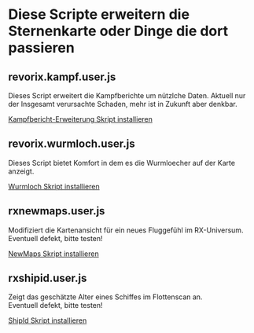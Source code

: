 # Diese Scripte erweitern die Sternenkarte oder Dinge die dort passieren

## revorix.kampf.user.js
Dieses Script erweitert die Kampfberichte um nützlche Daten. Aktuell nur der Insgesamt verursachte Schaden, mehr ist in Zukunft aber denkbar.

[Kampfbericht-Erweiterung Skript installieren](https://github.com/tpummer/gm-revorix/raw/master/weltraum/revorix.kampf.user.js)

## revorix.wurmloch.user.js
Dieses Script bietet Komfort in dem es die Wurmloecher auf der Karte anzeigt.

[Wurmloch Skript installieren](https://github.com/tpummer/gm-revorix/raw/master/weltraum/revorix.wurmloch.user.js)

## rxnewmaps.user.js
Modifiziert die Kartenansicht für ein neues Fluggefühl im RX-Universum.  
Eventuell defekt, bitte testen!

[NewMaps Skript installieren](https://github.com/tpummer/gm-revorix/raw/master/weltraum/rxnewmaps.user.js)

## rxshipid.user.js
Zeigt das geschätzte Alter eines Schiffes im Flottenscan an.  
Eventuell defekt, bitte testen!

[ShipId Skript installieren](https://github.com/tpummer/gm-revorix/raw/master/weltraum/rxshipid.js)